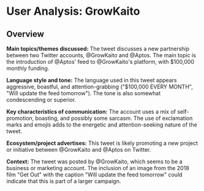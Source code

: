 # User Analysis: GrowKaito

## Overview

**Main topics/themes discussed:**
The tweet discusses a new partnership between two Twitter accounts, @GrowKaito and @Aptos. The main topic is the introduction of @Aptos' feed to @GrowKaito's platform, with $100,000 monthly funding.

**Language style and tone:**
The language used in this tweet appears aggressive, boastful, and attention-grabbing ("$100,000 EVERY MONTH", "Will update the feed tomorrow"). The tone is also somewhat condescending or superior.

**Key characteristics of communication:**
The account uses a mix of self-promotion, boasting, and possibly some sarcasm. The use of exclamation marks and emojis adds to the energetic and attention-seeking nature of the tweet.

**Ecosystem/project advertises:**
This tweet is likely promoting a new project or initiative between @GrowKaito and @Aptos on Twitter.

**Context:**
The tweet was posted by @GrowKaito, which seems to be a business or marketing account. The inclusion of an image from the 2018 film "Get Out" with the caption "Will update the feed tomorrow" could indicate that this is part of a larger campaign.